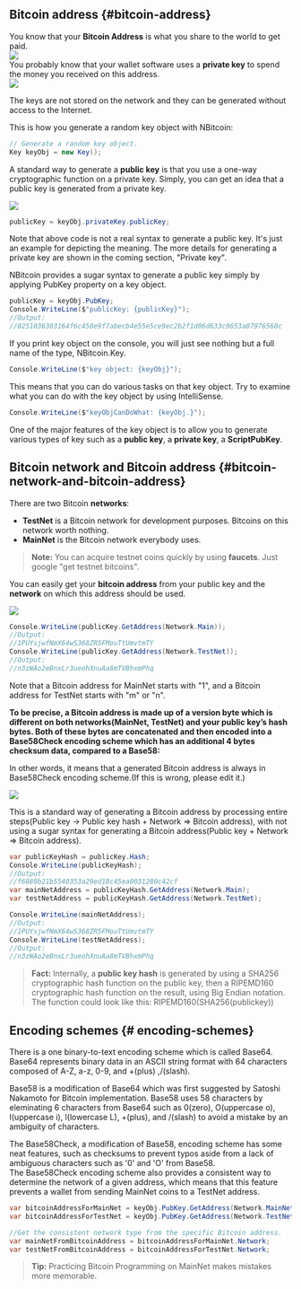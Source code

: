 ## Bitcoin address {#bitcoin-address}

You know that your **Bitcoin Address** is what you share to the world to get paid.  
![](../assets/BitcoinAddress.png)  
You probably know that your wallet software uses a **private key** to spend the money you received on this address.  
![](../assets/PrivateKey.png)  

The keys are not stored on the network and they can be generated without access to the Internet.  

This is how you generate a random key object with NBitcoin:  
```cs  
// Generate a random key object.
Key keyObj = new Key(); 
```  
A standard way to generate a **public key** is that you use a one-way cryptographic function on a private key.
Simply, you can get an idea that a public key is generated from a private key. 

![](../assets/PrivKeyPubKey.png)  
```cs 
publicKey = keyObj.privateKey.publicKey;
```
Note that above code is not a real syntax to generate a public key. It's just an example for depicting the meaning. 
The more details for generating a private key are shown in the coming section, "Private key".

NBitcoin provides a sugar syntax to generate a public key simply by applying PubKey property on a key object.
```cs
publicKey = keyObj.PubKey;
Console.WriteLine($"publicKey: {publicKey}");
//Output:
//0251036303164f6c458e9f7abecb4e55e5ce9ec2b2f1d06d633c9653a07976560c
```

If you print key object on the console, you will just see nothing but a full name of the type, NBitcoin.Key.
```cs
Console.WriteLine($"key object: {keyObj}");
```
This means that you can do various tasks on that key object.
Try to examine what you can do with the key object by using IntelliSense.

```cs
Console.WriteLine($"keyObjCanDoWhat: {keyObj.}");
```

One of the major features of the key object is to allow you to generate various types of key such as a **public key**, a **private key**, a **ScriptPubKey**.



## Bitcoin network and Bitcoin address {#bitcoin-network-and-bitcoin-address}
There are two Bitcoin **networks**: 
* **TestNet** is a Bitcoin network for development purposes. Bitcoins on this network worth nothing.  
* **MainNet** is the Bitcoin network everybody uses.  

> **Note:** You can acquire testnet coins quickly by using **faucets**. Just google "get testnet bitcoins".  

You can easily get your **bitcoin address** from your public key and the **network** on which this address should be used. 

![](../assets/PubKeyToAddr.png)  

```cs 
Console.WriteLine(publicKey.GetAddress(Network.Main)); 
//Output:
//1PUYsjwfNmX64wS368ZR5FMouTtUmvtmTY
Console.WriteLine(publicKey.GetAddress(Network.TestNet)); 
//Output:
//n3zWAo2eBnxLr3ueohXnuAa8mTVBhxmPhq
```  
Note that a Bitcoin address for MainNet starts with "1", and a Bitcoin address for TestNet starts with "m" or "n".

**To be precise, a Bitcoin address is made up of a version byte which is different on both networks(MainNet, TestNet) and your public key’s hash bytes. Both of these bytes are concatenated and then encoded into a Base58Check encoding scheme which has an additional 4 bytes checksum data, compared to a Base58:**  

In other words, it means that a generated Bitcoin address is always in Base58Check encoding scheme.(If this is wrong, please edit it.)

![](../assets/PubKeyHashToBitcoinAddress.png)  

This is a standard way of generating a Bitcoin address by processing entire steps(Public key -> Public key hash + Network => Bitcoin address), with not using a sugar syntax for generating a Bitcoin address(Public key + Network => Bitcoin address).
```cs 
var publicKeyHash = publicKey.Hash;
Console.WriteLine(publicKeyHash);
//Output:
//f6889b21b5540353a29ed18c45ea0031280c42cf
var mainNetAddress = publicKeyHash.GetAddress(Network.Main);
var testNetAddress = publicKeyHash.GetAddress(Network.TestNet);

Console.WriteLine(mainNetAddress); 
//Output:
//1PUYsjwfNmX64wS368ZR5FMouTtUmvtmTY
Console.WriteLine(testNetAddress); 
//Output:
//n3zWAo2eBnxLr3ueohXnuAa8mTVBhxmPhq
```  

> **Fact:** Internally, a **public key hash** is generated by using a SHA256 cryptographic hash function on the public key, then a RIPEMD160 cryptographic hash function on the result, using Big Endian notation. The function could look like this: RIPEMD160(SHA256(publickey))  

## Encoding schemes {# encoding-schemes}
There is a one binary-to-text encoding scheme which is called Base64.
Base64 represents binary data in an ASCII string format with 64 characters composed of A-Z, a-z, 0-9, and +(plus) ,/(slash).

Base58 is a modification of Base64 which was first suggested by Satoshi Nakamoto for Bitcoin implementation.
Base58 uses 58 characters by eleminating 6 characters from Base64 such as 0(zero), O(uppercase o), I(uppercase i), l(lowercase L), +(plus), and /(slash) to avoid a mistake by an ambiguity of characters.

The Base58Check, a modification of Base58, encoding scheme has some neat features, such as checksums to prevent typos aside from a lack of ambiguous characters such as '0' and 'O' from Base58.  
The Base58Check encoding scheme also provides a consistent way to determine the network of a given address, which means that this feature prevents a wallet from sending MainNet coins to a TestNet address.
```cs
var bitcoinAddressForMainNet = keyObj.PubKey.GetAddress(Network.MainNet);
var bitcoinAddressForTestNet = keyObj.PubKey.GetAddress(Network.TestNet);

//Get the consistent network type from the specific Bitcoin address.
var mainNetFromBitcoinAddress = bitcoinAddressForMainNet.Network;
var testNetFromBitcoinAddress = bitcoinAddressForTestNet.Network;
```

> **Tip:** Practicing Bitcoin Programming on MainNet makes mistakes more memorable.  
